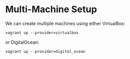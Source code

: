 # Multi-Machine Setup

We can create multiple machines using either VirtualBox:
```
vagrant up --provider=virtualbox
```
or DigitalOcean:
```
vagrant up --provider=digital_ocean
```